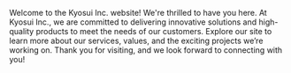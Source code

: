 Welcome to the Kyosui Inc. website! We're thrilled to have you here. At Kyosui Inc., we are committed to delivering innovative solutions and high-quality products to meet the needs of our customers. Explore our site to learn more about our services, values, and the exciting projects we’re working on. Thank you for visiting, and we look forward to connecting with you!
